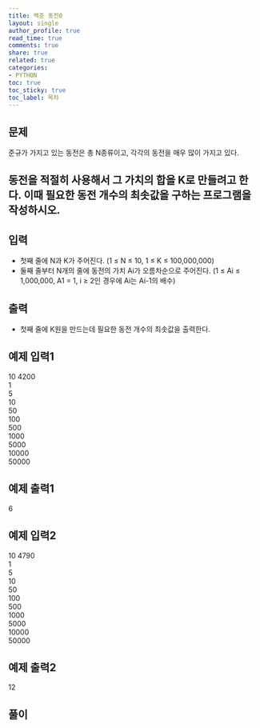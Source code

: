 ```yaml
---
title: 백준 동전0
layout: single
author_profile: true
read_time: true
comments: true
share: true
related: true
categories:
- PYTHON
toc: true
toc_sticky: true
toc_label: 목차
---
```


## 문제 
준규가 가지고 있는 동전은 총 N종류이고, 각각의 동전을 매우 많이 가지고 있다.

동전을 적절히 사용해서 그 가치의 합을 K로 만들려고 한다. 이때 필요한 동전 개수의 최솟값을 구하는 프로그램을 작성하시오.
------

## 입력
- 첫째 줄에 N과 K가 주어진다. (1 ≤ N ≤ 10, 1 ≤ K ≤ 100,000,000) <br>
- 둘째 줄부터 N개의 줄에 동전의 가치 Ai가 오름차순으로 주어진다. (1 ≤ Ai ≤ 1,000,000, A1 = 1, i ≥ 2인 경우에 Ai는 Ai-1의 배수)<br>

## 출력
- 첫째 줄에 K원을 만드는데 필요한 동전 개수의 최솟값을 출력한다.<br>

	
## 예제 입력1
10 4200<br>
1<br>
5<br>
10<br>
50<br>
100<br>
500<br>
1000<br>
5000<br>
10000<br>
50000<br>

## 예제 출력1
6<br>

## 예제 입력2
10 4790<br>
1<br>
5<br>
10<br>
50<br>
100<br>
500<br>
1000<br>
5000<br>
10000<br>
50000<br>

## 예제 출력2
12<br>

## 풀이
```python

```
